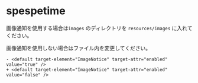 # spespetime

画像通知を使用する場合は`images` のディレクトリを `resources/images` に入れてください。

画像通知を使用しない場合はファイル内を変更してください。

```git
- <default target-element="ImageNotice" target-attr="enabled" value="true" />
+ <default target-element="ImageNotice" target-attr="enabled" value="false" />
```

